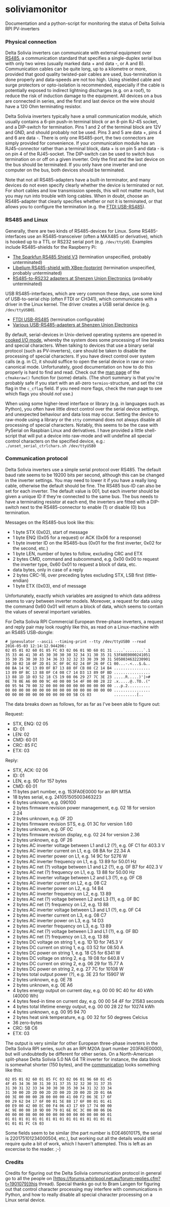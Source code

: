 # soliviamonitor
Documentation and a python-script for monitoring the status of Delta Solivia RPI PV-inverters



### Physical connection

Delta Solivia inverters can communicate with external equipment over [RS485](https://en.wikipedia.org/wiki/RS-485), a communication standard that specifies a single-duplex serial bus with only two wires (usually marked data + and data -, or A and B). Communication cables can be quite long, up to a kilometre or more, provided that good quality twisted-pair cables are used, bus-termination is done properly and data-speeds are not too high. Using shielded cable and surge protectors or opto-isolation is recommended, especially if the cable is potentially exposed to indirect lightning discharges (e.g. on a roof), to reduce the risk of induction damage to the equipment. All devices on a bus are connected in series, and the first and last device on the wire should have a 120 Ohm terminating resistor. 

Delta Solivia inverters typically have a small communication module, which usually contains a 6-pin push-in terminal block or an 8-pin RJ-45 socket, and a DIP-switch for termination. Pins 1 and 2 of the terminal block are 12V and GND, and should probably not be used. Pins 3 and 5 are data +, pins 4 and 6 are data -. There is only one RS485-port, the two connectors are simply provided for convenience. If your communication module has an RJ45-connector rather than a terminal block, data + is on pin 5 and data - is on pin 4 of the RJ45-socket. The DIP-switch can be used to switch bus termination on or off on a given inverter. Only the first and the last device on the bus should be terminated. If you only have one inverter and one computer on the bus, both devices should be terminated.

Note that not all RS485-adapters have a built-in terminator, and many devices do not even specify clearly whether the device is terminated or not. For short cables and low transmission speeds, this will not matter much, but you may run into trouble with long cables. When in doubt, choose an RS485-adapter that clearly specifies whether or not it is terminated, or that allows you to configure the termination (e.g. the [FTDI USB-RS485](http://www.ftdichip.com/Products/Cables/USBRS485.htm)).
 

### RS485 and Linux

Generally, there are two kinds of RS485-devices for Linux. 
Some RS485-interfaces use an RS485-transceiver (often a MAX485 or derivative), which is hooked up to a TTL or RS232 serial port (e.g. `/dev/ttyS0`). Examples include RS485-shields for the Raspberry Pi:

 - [The Sparkfun RS485 Shield V3](https://www.sparkfun.com/products/13706) (termination unspecified, probably unterminated)
 - [Libelium RS485-shield with XBee-footprint](https://www.cooking-hacks.com/documentation/tutorials/rs-485-module-shield-tutorial-for-arduino-raspberry-pi-intel-galileo/) (termination unspecified, probably unterminated)
 - [RS485-to-RS232 adapters at Shenzen Union Electronics](http://www.unioncables.com/c/rs232-to-rs485-rs422-cables_0039) (probably unterminated)

USB RS485-interfaces, which are very common these days, use some kind of USB-to-serial chip (often FTDI or CH341), which communicates with a driver in the Linux kernel. The driver creates a USB serial device (e.g. `/dev/ttyUSB0`).

 - [FTDI USB-RS485](http://www.ftdichip.com/Products/Cables/USBRS485.htm) (termination configurable)
 - [Various USB-RS485-adapters at Shenzen Union Electronics](http://www.unioncables.com/c/usb-rs485-rs422-cables_0012)

By default, serial-devices in Unix-derived operating systems are opened in [cooked I/O mode](https://en.wikipedia.org/wiki/Cooked_mode), whereby the system does some processing of line breaks and special characters. When talking to devices that use a binary serial protocol (such as PV-inverters), care should be taken to disable the processing of special characters. If you have direct control over system calls (e.g. in C), it should suffice to open the serial device in raw or non-canonical mode. Unfortunately, good documentation on how to do this properly is hard to find and read. Check out the [man page](https://linux.die.net/man/3/cfmakeraw) of the `cfmakeraw()` function for (some) details. (The short summary is that you're probably safe if you start with an all-zero `termios`-structure, and set the `CS8` flag in the `c_cflag` field. If you need more flags, check the man page to see which flags you should *not* use.)
   
When using some higher-level interface or library (e.g. in languages such as Python), you often have little direct control over the serial device settings, and unexpected behaviour and data loss may occur. Setting the device to raw-mode using a library or the `stty` command does not always disable all processing of special characters. Notably, this seems to be the case with PySerial on Raspbian Linux and derivatives. I have provided a little shell-script that will put a device into raw-mode and will undefine all special control characters on the specified device, e.g.: `./unset_serial_ctrlchars.sh /dev/ttyUSB0`


### Communication protocol

Delta Solivia inverters use a simple serial protocol over RS485. The default baud rate seems to be 19200 bits per second, although this can be changed in the inverter settings. You may need to lower it if you have a really long cable, otherwise the default should be fine. The RS485 bus-ID can also be set for each inverter. The default value is 001, but each inverter should be given a unique ID if they're connected to the same bus. The bus needs to have a terminating resistor at each end, the inverters are fitted with a DIP-switch next to the RS485-connector to enable (1) or disable (0) bus termination.

Messages on the RS485-bus look like this:

 - 1 byte STX (0x02), start of message
 - 1 byte ENQ (0x05 for a request) or ACK (0x06 for a response)
 - 1 byte inverter ID on the RS485-bus (0x01 for the first inverter, 0x02 for the second, etc.)
 - 1 byte LEN, number of bytes to follow, excluding CRC and ETX
 - 2 bytes CMD, command and subcommand, e.g. 0x00 0x00 to request the inverter type, 0x60 0x01 to request a block of data, etc.
 - data bytes, only in case of a reply
 - 2 bytes CRC-16, over preceding bytes excluding STX, LSB first (little-endian)
 - 1 byte ETX (0x03), end of message

Unfortunately, exactly which variables are assigned to which data address seems to vary between inverter models. 
Moreover, a request for data using the command 0x60 0x01 will return a block of data, which seems to contain the values of several important variables.

For Delta Solivia RPI Commercial European three-phase inverters, a request and reply pair may look roughly like this, as read on a Linux-machine with an RS485 USB-dongle:

```
# jpnevulator --ascii --timing-print --tty /dev/ttyUSB0 --read
2016-05-03 12:14:12.944206:
02 05 01 02 60 01 85 FC 03 02 06 01 9D 60 01 31	....`........`.1
35 33 46 41 30 45 30 30 30 30 32 34 31 30 35 31	53FA0E0000241051
35 30 35 30 30 33 34 36 33 32 32 33 30 39 30 31	5050034632230901
30 30 02 18 0F 2D 01 3C 0F 0C 02 24 0F 26 0F C1	00...-.<...$.&..
08 BA 14 9C 13 89 0F B7 13 88 0F CB 08 C2 14 B4	................
13 89 0F BC 13 88 0F C4 08 C7 14 D3 13 89 0F BD	................
13 88 1D 1D 03 52 18 C5 19 08 06 29 27 7C 3E 23	.....R.....)'|>#
0E 78 0E A6 00 00 9C 40 00 00 54 4F 00 00 28 22	.x.....@..TO..("
00 95 94 70 00 32 00 00 00 00 00 00 00 00 00 00	...p.2..........
00 00 00 00 00 00 00 00 00 00 00 00 00 00 00 00	................
00 00 00 00 00 00 00 00 00 00 5B C6 03         	..........[..
```

The data breaks down as follows, for as far as I've been able to figure out:

Request:

 - STX, ENQ: 02 05  
 - ID: 01
 - LEN: 02
 - CMD: 60 01
 - CRC: 85 FC
 - ETX: 03

Reply:

 - STX, ACK: 02 06  
 - ID: 01
 - LEN, e.g. 9D for 157 bytes
 - CMD: 60 01
 - 11 bytes part number, e.g. 153FA0E0000 for an RPI M15A
 - 18 bytes serial, e.g. 241051505003463223
 - 6 bytes unknown, e.g. 090100
 - 2 bytes firmware revision power management, e.g. 02 18 for version 2.24
 - 2 bytes unknown, e.g. 0F 2D
 - 2 bytes firmware revision STS, e.g. 01 3C for version 1.60
 - 2 bytes unknown, e.g. 0F 0C
 - 2 bytes firmware revision display, e.g. 02 24 for version 2.36
 - 2 bytes unknown, e.g. 0F 26
 - 2 bytes AC inverter voltage between L1 and L2 (?), e.g. 0F C1 for 403.3 V
 - 2 bytes AC inverter current on L1, e.g. 08 BA for 22.34 A
 - 2 bytes AC inverter power on L1, e.g. 14 9C for 5276 W
 - 2 bytes AC inverter frequency on L1, e.g. 13 89 for 50.01 Hz
 - 2 bytes AC net (?) voltage between L1 and L2 (?), e.g. 0F B7 for 402.3 V
 - 2 bytes AC net (?) frequency on L1, e.g. 13 88 for 50.00 Hz
 - 2 bytes AC inverter voltage between L2 and L3 (?), e.g. 0F CB
 - 2 bytes AC inverter current on L2, e.g. 08 C2
 - 2 bytes AC inverter power on L2, e.g. 14 B4
 - 2 bytes AC inverter frequency on L2, e.g. 13 89
 - 2 bytes AC net (?) voltage between L2 and L3 (?), e.g. 0F BC
 - 2 bytes AC net (?) frequency on L2, e.g. 13 88
 - 2 bytes AC inverter voltage between L3 and L1 (?), e.g. 0F C4
 - 2 bytes AC inverter current on L3, e.g. 08 C7
 - 2 bytes AC inverter power on L3, e.g. 14 D3
 - 2 bytes AC inverter frequency on L3, e.g. 13 89
 - 2 bytes AC net (?) voltage between L3 and L1 (?), e.g. 0F BD
 - 2 bytes AC net (?) frequency on L3, e.g. 13 88
 - 2 bytes DC voltage on string 1, e.g. 1D 1D for 745.3 V
 - 2 bytes DC current on string 1, e.g. 03 52 for 08.50 A
 - 2 bytes DC power on string 1, e.g. 18 C5 for 6341 W
 - 2 bytes DC voltage on string 2, e.g. 19 08 for 640.8 V
 - 2 bytes DC current on string 2, e.g. 06 29 for 15.77 A
 - 2 bytes DC power on string 2, e.g. 27 7C for 10108 W
 - 2 bytes total output power (?), e.g. 3E 23 for 15907 W
 - 2 bytes unknown, e.g. 0E 78
 - 2 bytes unknown, e.g. 0E A6
 - 4 bytes energy output on current day, e.g. 00 00 9C 40 for 40 kWh (40000 Wh)
 - 4 bytes feed-in time on current day, e.g. 00 00 54 4F for 21583 seconds
 - 4 bytes total lifetime energy output, e.g. 00 00 28 22 for 10274 kWh
 - 4 bytes unknown, e.g. 00 95 94 70
 - 2 bytes heat sink temperature, e.g. 00 32 for 50 degrees Celcius
 - 36 zero-bytes
 - CRC: 5B C6
 - ETX: 03

The output is very similar for other European three-phase inverters in the Delta Solivia RPI series, such as an RPI M20A (part number 203FA0E0000), but will undoubtedly be different for other series. 
On a North-American split-phase Delta Solivia 5.0 NA G4 TR inverter for instance, the data block is somewhat shorter (150 bytes), and the [communication](https://forums.whirlpool.net.au/forum-replies.cfm?t=1901079&p=11#r204) looks something like this:

```
02 05 01 02 60 01 85 FC 03 02 06 01 96 60 01 45
4F 45 34 36 30 31 30 31 37 35 32 32 30 31 37 35 
31 30 31 32 33 34 30 30 30 35 30 34 31 32 33 34 
31 30 00 2D 2D 00 2D 2D 00 2D 2D 00 2D 2D 01 0A 
00 3E 00 00 00 2B 00 00 00 41 00 F2 06 3E 17 6F 
00 29 62 D4 17 6F 00 01 5E 88 17 6F 00 01 01 41 
00 E9 00 42 00 EC 00 F4 06 43 17 69 17 74 00 00 
AC 9E 00 00 10 9D 00 79 01 6E 0C 3C 00 00 06 D6 
00 00 00 08 00 00 00 00 00 00 00 00 00 00 00 01 
01 01 01 01 01 01 01 01 01 01 01 01 01 01 01 01 
01 01 01 FC C6 03 
```

Some fields seem to be similar (the part number is EOE46010175, the serial is 220175101234000504, etc.), but working out all the details would still require quite a bit of work, which I haven't attempted. This is left as an excercise to the reader. ;-)


### Credits

Credits for figuring out the Delta Solivia communication protocol in general go to all the people on [https://forums.whirlpool.net.au/forum-replies.cfm?t=1901079](this thread).
Special thanks go out to Bram Langen for figuring out that control character processing may interfere with communications in Python, and how to really disable all special character processing on a Linux serial device.
    
